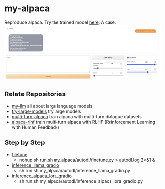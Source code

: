# my-alpaca
Reproduce alpaca. Try the trained model [here](https://837f206562b1a66abe.gradio.live/). A case:
![](./figures/chat.png)

## Relate Repositories
- [my-llm](https://github.com/l294265421/my-llm) all about large language models
- [try-large-models](https://github.com/l294265421/try-large-models) try large models
- [multi-turn-alpaca](https://github.com/l294265421/multi-turn-alpaca) train alpaca with multi-turn dialogue datasets
- [alpaca-rlhf](https://github.com/l294265421/alpaca-rlhf) train multi-turn alpaca with RLHF (Reinforcement Learning with Human Feedback)

## Step by Step
- [filetune](my_alpaca/autodl/finetune.py)
  - nohup sh run.sh my_alpaca/autodl/finetune.py > autodl.log 2>&1 &
- [inference_llama_gradio](my_alpaca/autodl/inference_llama_gradio.py)
  - sh run.sh my_alpaca/autodl/inference_llama_gradio.py
- [inference_alpaca_lora_gradio](my_alpaca/autodl/inference_alpaca_lora_gradio.py)
    - sh run.sh my_alpaca/autodl/inference_alpaca_lora_gradio.py
